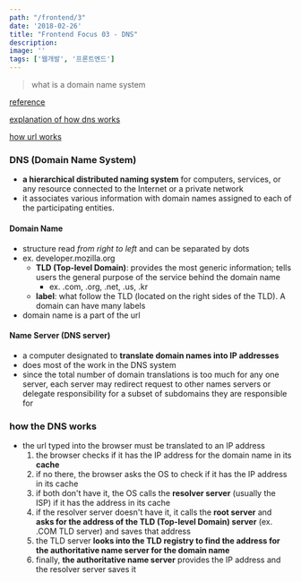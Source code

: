 ```yaml
---
path: "/frontend/3"
date: '2018-02-26'
title: "Frontend Focus 03 - DNS"
description: 
image: ''
tags: ['웹개발', '프론트엔드']
---
```

> what is a domain name system

[reference](https://frontendmasters.com/books/front-end-handbook/2018/learning/dns.html)

[explanation of how dns works](https://developer.mozilla.org/en-US/docs/Learn/Common_questions/What_is_a_domain_name)

[how url works](https://developer.mozilla.org/en-US/docs/Learn/Common_questions/What_is_a_URL)

### DNS (Domain Name System)
- __a hierarchical distributed naming system__ for computers, services, or any resource connected to the Internet or a private network
- it associates various information with domain names assigned to each of the participating entities.

#### Domain Name
- structure read _from right to left_ and can be separated by dots
- ex. developer.mozilla.org
    - __TLD (Top-level Domain)__: provides the most generic information; tells users the general purpose of the service behind the domain name
        - ex. .com, .org, .net, .us, .kr
    - __label__: what follow the TLD (located on the right sides of the TLD). A domain can have many labels
- domain name is a part of the url

#### Name Server (DNS server)
- a computer designated to __translate domain names into IP addresses__
- does most of the work in the DNS system
- since the total number of domain translations is too much for any one server, each server may redirect request to other names servers or delegate responsibility for a subset of subdomains they are responsible for

### how the DNS works
- the url typed into the browser must be translated to an IP address
    1. the browser checks if it has the IP address for the domain name in its __cache__
    2. if no there, the browser asks the OS to check if it has the IP address in its cache
    3. if both don't have it, the OS calls the __resolver server__ (usually the ISP) if it has the address in its cache
    4. if the resolver server doesn't have it, it calls the __root server__ and __asks for the address of the TLD (Top-level Domain) server__ (ex. .COM TLD server) and saves that address
    5. the TLD server __looks into the TLD registry to find the address for the authoritative name server for the domain name__
    6. finally, __the authoritative name server__ provides the IP address and the resolver server saves it